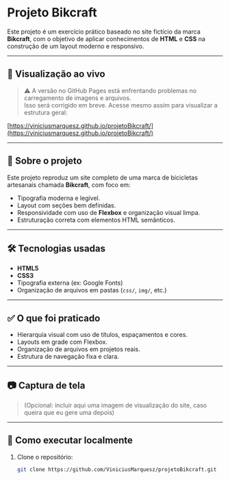 # Projeto Bikcraft

Este projeto é um exercício prático baseado no site fictício da marca **Bikcraft**, com o objetivo de aplicar conhecimentos de **HTML** e **CSS** na construção de um layout moderno e responsivo.

---

## 🔗 Visualização ao vivo

> ⚠️ A versão no GitHub Pages está enfrentando problemas no carregamento de imagens e arquivos.  
> Isso será corrigido em breve. Acesse mesmo assim para visualizar a estrutura geral:

[https://viniciusmarquesz.github.io/projetoBikcraft/](https://viniciusmarquesz.github.io/projetoBikcraft/)

---

## 📌 Sobre o projeto

Este projeto reproduz um site completo de uma marca de bicicletas artesanais chamada **Bikcraft**, com foco em:

- Tipografia moderna e legível.
- Layout com seções bem definidas.
- Responsividade com uso de **Flexbox** e organização visual limpa.
- Estruturação correta com elementos HTML semânticos.

---

## 🛠 Tecnologias usadas

- **HTML5**
- **CSS3**
- Tipografia externa (ex: Google Fonts)
- Organização de arquivos em pastas (`css/`, `img/`, etc.)

---

## ✅ O que foi praticado

- Hierarquia visual com uso de títulos, espaçamentos e cores.
- Layouts em grade com Flexbox.
- Organização de arquivos em projetos reais.
- Estrutura de navegação fixa e clara.

---

## 📷 Captura de tela

> (Opcional: incluir aqui uma imagem de visualização do site, caso queira que eu gere uma depois)

---

## 🧪 Como executar localmente

1. Clone o repositório:
   ```bash
   git clone https://github.com/ViniciusMarquesz/projetoBikcraft.git
